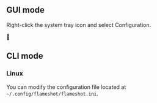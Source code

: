 ## GUI mode
Right-click the system tray icon and select Configuration.

:construction:

## CLI mode

### Linux
You can modify the configuration file located at `~/.config/flameshot/flameshot.ini`.


